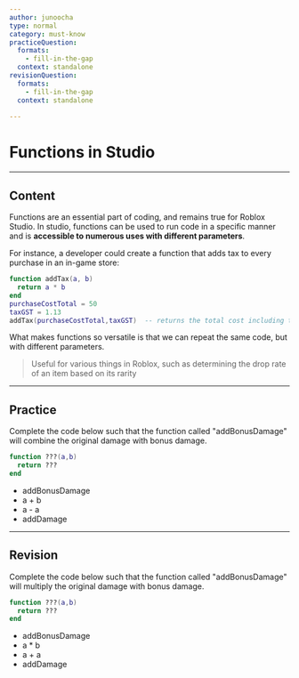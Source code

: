 ```yaml
---
author: junoocha
type: normal
category: must-know
practiceQuestion:
  formats:
    - fill-in-the-gap
  context: standalone
revisionQuestion:
  formats:
    - fill-in-the-gap
  context: standalone

---
```


# Functions in Studio
---

## Content
Functions are an essential part of coding, and remains true for Roblox Studio. In studio, functions can be used to run code in a specific manner and is **accessible to numerous uses with different parameters**.

For instance, a developer could create a function that adds tax to every purchase in an in-game store:

```lua
function addTax(a, b)
  return a * b
end
purchaseCostTotal = 50
taxGST = 1.13
addTax(purchaseCostTotal,taxGST)  -- returns the total cost including tax 
```
What makes functions so versatile is that we can repeat the same code, but with different parameters.
> Useful for various things in Roblox, such as determining the drop rate of an item based on its rarity

---

## Practice

Complete the code below such that the function called "addBonusDamage" will combine the original damage with bonus damage.

```lua
function ???(a,b)
  return ???
end
```
- addBonusDamage
- a + b
- a - a
- addDamage

---

## Revision

Complete the code below such that the function called "addBonusDamage" will multiply the original damage with bonus damage.

```lua
function ???(a,b)
  return ???
end
```
- addBonusDamage
- a * b
- a + a
- addDamage

